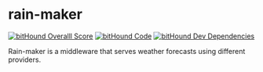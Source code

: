 # rain-maker
[![bitHound Overalll Score](https://www.bithound.io/github/geekhouseteam/weather-broker/badges/score.svg)](https://www.bithound.io/github/geekhouseteam/weather-broker)
[![bitHound Code](https://www.bithound.io/github/geekhouseteam/weather-broker/badges/code.svg)](https://www.bithound.io/github/geekhouseteam/weather-broker)
[![bitHound Dev Dependencies](https://www.bithound.io/github/geekhouseteam/weather-broker/badges/devDependencies.svg)](https://www.bithound.io/github/geekhouseteam/weather-broker/master/dependencies/npm)


Rain-maker is a middleware that serves weather forecasts using different providers.
